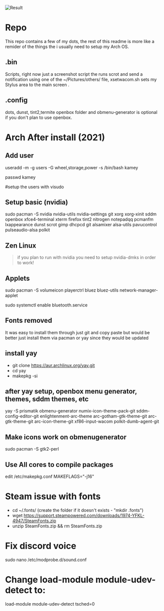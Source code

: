 
![Result](https://i.imgur.com/rxGK3t4.png)

# Repo
This repo contains a few of my dots, the rest of this readme is more like a remider of the things the i usually need to setup my Arch OS.

## .bin
Scripts, right now just a screenshot script the runs scrot and send a notification using one of the ~/Pictures/others/ file, xsetwacom.sh sets my Stylus area to the main screen .

## .config
dots, dunst, tint2,termite openbox folder and obmenu-generator is optional if you don't plan to use openbox.

# Arch After install (2021)

## Add user
useradd -m -g users -G wheel,storage,power -s /bin/bash kamey 

passwd kamey

#setup the users with visudo 

## Setup basic (nvidia)
sudo pacman -S nvidia nvidia-utils nvidia-settings git xorg xorg-xinit sddm openbox xfce4-terminal xterm firefox tint2 nitrogen notepadqq pcmanfm lxappearance dunst scrot gimp dhcpcd git alsamixer alsa-utils pavucontrol pulseaudio-alsa polkit


## Zen Linux
>if you plan to run with nvidia you need to setup nvidia-dmks in order to work!



## Applets
sudo pacman -S volumeicon playerctrl bluez bluez-utils network-manager-applet

sudo systemctl enable bluetooth.service

## Fonts removed

It was easy to install them through just git and copy paste but would be better just install them via pacman or yay since they would be updated


## install yay 
- git clone https://aur.archlinux.org/yay.git
- cd yay
- makepkg -si

## after yay setup, openbox menu generator, themes, sddm themes, etc
yay -S prismatik obmenu-generator numix-icon-theme-pack-git sddm-config-editor-git enlightenment-arc-theme arc-gotham-gtk-theme-git arc-gtk-theme-git arc-icon-theme-git xf86-input-wacom polkit-dumb-agent-git

## Make icons work on obmenugenerator
sudo pacman -S gtk2-perl 

## Use All cores to compile packages
edit /etc/makepkg.conf
MAKEFLAGS="-j16"

# Steam issue with fonts

- cd ~/.fonts/ (create the folder if it doesn't exists - "mkdir .fonts")
- wget https://support.steampowered.com/downloads/1974-YFKL-4947/SteamFonts.zip
- unzip SteamFonts.zip && rm SteamFonts.zip  

# Fix discord voice

sudo nano /etc/modprobe.d/sound.conf

# Change load-module module-udev-detect to:

load-module module-udev-detect tsched=0
